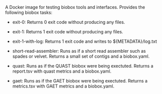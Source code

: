 A Docker image for testing biobox tools and interfaces. Provides the following
biobox tasks:

  * exit-0: Returns 0 exit code without producing any files.

  * exit-1: Returns 1 exit code without producing any files.

  * exit-1-with-log: Returns 1 exit code and writes to ${METADATA}/log.txt

  * short-read-assembler: Runs as if a short read assembler such as spades or
    velvet. Returns a small set of contigs and a biobox.yaml.

  * quast: Runs as if the QUAST biobox were being exectuted. Returns a
    report.tsv with quast metrics and a biobox.yaml.

  * gaet: Runs as if the GAET biobox were being exectuted. Returns a
    metrics.tsv with GAET metrics and a biobox.yaml.
